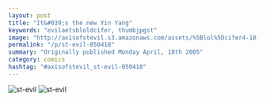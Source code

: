 ```yaml
---
layout: post
title: "It&#039;s the new Yin Yang"
keywords: "evilaetsbloldcifer, thumbjpgst"
image: "http://axisofstevil.s3.amazonaws.com/assets/%5Blol%5Dcifer4-18-05thumb.jpg"
permalink: "/p/st-evil-050418"
summary: "Originally published Monday April, 18th 2005"
category: comics
hashtag: "#axisofstevil_st-evil-050418"
---
```


![st-evil](http://axisofstevil.s3.amazonaws.com/assets/%5Blol%5Dcifer4-18-05thumb.jpg)
![st-evil](http://axisofstevil.s3.amazonaws.com/assets/%5Blol%5Dcifer4-18-05.jpg)
